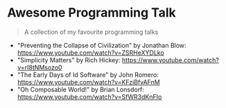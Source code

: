 # Awesome Programming Talk

> A collection of my favourite programming talks

- "Preventing the Collapse of Civilization" by Jonathan Blow: https://www.youtube.com/watch?v=ZSRHeXYDLko
- "Simplicity Matters" by Rich Hickey: https://www.youtube.com/watch?v=rI8tNMsozo0
- "The Early Days of Id Software" by John Romero: https://www.youtube.com/watch?v=KFziBfvAFnM
- "Oh Composable World!" by Brian Lonsdorf: https://www.youtube.com/watch?v=SfWR3dKnFIo
